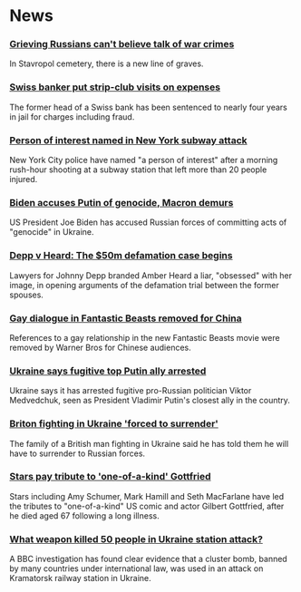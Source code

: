 # News
### [Grieving Russians can't believe talk of war crimes](https://www.bbc.com/news/world-europe-61073897)
In Stavropol cemetery, there is a new line of graves.
### [Swiss banker put strip-club visits on expenses](https://www.bbc.com/news/world-europe-61092952)
The former head of a Swiss bank has been sentenced to nearly four years in jail for charges including fraud.
### [Person of interest named in New York subway attack](https://www.bbc.com/news/world-us-canada-61089619)
New York City police have named "a person of interest" after a morning rush-hour shooting at a subway station that left more than 20 people injured.
### [Biden accuses Putin of genocide, Macron demurs](https://www.bbc.com/news/world-us-canada-61093300)
US President Joe Biden has accused Russian forces of committing acts of "genocide" in Ukraine.
### [Depp v Heard: The $50m defamation case begins](https://www.bbc.com/news/world-us-canada-61082790)
Lawyers for Johnny Depp branded Amber Heard a liar, "obsessed" with her image, in opening arguments of the defamation trial between the former spouses.
### [Gay dialogue in Fantastic Beasts removed for China](https://www.bbc.com/news/entertainment-arts-61090995)
References to a gay relationship in the new Fantastic Beasts movie were removed by Warner Bros for Chinese audiences.
### [Ukraine says fugitive top Putin ally arrested](https://www.bbc.com/news/world-europe-61089039)
Ukraine says it has arrested fugitive pro-Russian politician Viktor Medvedchuk, seen as President Vladimir Putin's closest ally in the country.
### [Briton fighting in Ukraine 'forced to surrender'](https://www.bbc.com/news/uk-england-nottinghamshire-60894476)
The family of a British man fighting in Ukraine said he has told them he will have to surrender to Russian forces.
### [Stars pay tribute to 'one-of-a-kind' Gottfried](https://www.bbc.com/news/entertainment-arts-61090986)
Stars including Amy Schumer, Mark Hamill and Seth MacFarlane have led the tributes to "one-of-a-kind" US comic and actor Gilbert Gottfried, after he died aged 67 following a long illness.
### [What weapon killed 50 people in Ukraine station attack?](https://www.bbc.com/news/61079356)
A BBC investigation has found clear evidence that a cluster bomb, banned by many countries under international law, was used in an attack on Kramatorsk railway station in Ukraine.
